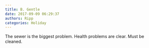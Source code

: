 ```yaml
---
title: B. Gentle
date: 2017-09-09 06:29:37
authors: Ripp
categories: Holiday
---
```


 The sewer is the biggest problem. Health problems are clear. Must be cleaned.